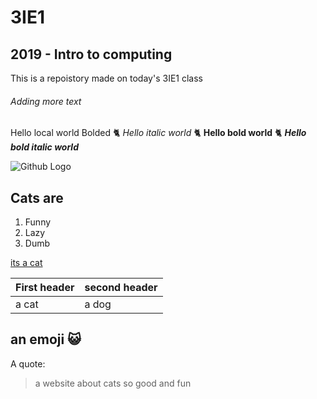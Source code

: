 # 3IE1

## 2019 - Intro to computing
  This is a repoistory made on today's 3IE1 class

###### Adding more text
  Hello local world Bolded :cat2:
  *Hello italic world* :cat2:
 __Hello bold world__ :cat2:
 *__Hello bold italic world__*
  
![Github Logo](https://boygeniusreport.files.wordpress.com/2016/05/scared-surprised-cat-face.jpg?quality=98&strip=all&w=768)


## Cats are
1. Funny
2. Lazy
3. Dumb

[its a cat](https://bgr.com/2016/06/07/funny-cat-skydiving-experiment/)

First header | second header
-------------|--------------
a cat | a dog

## an emoji :smiley_cat:

A quote:
> a website about cats
> so good and fun
